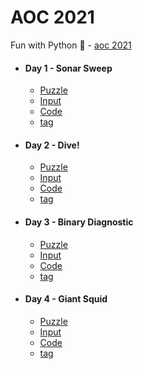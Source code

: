 # AOC 2021

Fun with Python :snake: - [aoc 2021](https://adventofcode.com/2021/)

* #### Day 1 - Sonar Sweep
  * [Puzzle](https://github.com/mukundv/AOC2021/blob/master/day1/day1.md)
  * [Input](https://github.com/mukundv/AOC2021/blob/master/day1/day1_input.txt)
  * [Code](https://github.com/mukundv/AOC2021/blob/master/day1/day1.py)
  * [tag](https://github.com/mukundv/AOC2021/releases/tag/day01)
* #### Day 2 - Dive!
  * [Puzzle](https://github.com/mukundv/AOC2021/blob/master/day2/day2.md)
  * [Input](https://github.com/mukundv/AOC2021/blob/master/day2/day2_input.txt)
  * [Code](https://github.com/mukundv/AOC2021/blob/master/day2/day2.py)
  * [tag](https://github.com/mukundv/AOC2021/releases/tag/day02)
* #### Day 3 - Binary Diagnostic
  * [Puzzle](https://github.com/mukundv/AOC2021/blob/master/day3/day3.md)
  * [Input](https://github.com/mukundv/AOC2021/blob/master/day3/day3_input.txt)
  * [Code](https://github.com/mukundv/AOC2021/blob/master/day3/day3.py)
  * [tag](https://github.com/mukundv/AOC2021/releases/tag/day03)
* #### Day 4 - Giant Squid
  * [Puzzle](https://github.com/mukundv/AOC2021/blob/master/day4/day4.md)
  * [Input](https://github.com/mukundv/AOC2021/blob/master/day4/day4_input.txt)
  * [Code](https://github.com/mukundv/AOC2021/blob/master/day4/day4.py)
  * [tag](https://github.com/mukundv/AOC2021/releases/tag/day04)
